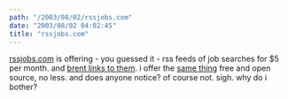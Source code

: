 ```yaml
---
path: "/2003/08/02/rssjobs.com" 
date: "2003/08/02 04:02:45" 
title: "rssjobs.com" 
---
```

<a href="http://www.rssjobs.com/">rssjobs.com</a> is offering - you guessed it - rss feeds of job searches for $5 per month. and <a href="http://inessential.com/?comments=1&amp;postid=2594">brent links to them</a>. i offer the <a href="http://weblog.randomchaos.com/jobfeeds.php">same thing</a> free and open source, no less. and does anyone notice? of course not. sigh. why do i bother?